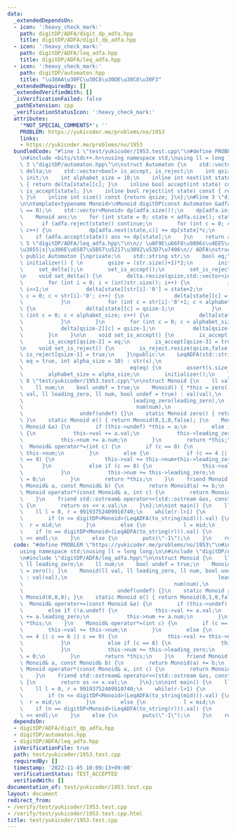 ```yaml
---
data:
  _extendedDependsOn:
  - icon: ':heavy_check_mark:'
    path: digitDP/ADFA/digit_dp_adfa.hpp
    title: digitDP/ADFA/digit_dp_adfa.hpp
  - icon: ':heavy_check_mark:'
    path: digitDP/ADFA/leq_adfa.hpp
    title: digitDP/ADFA/leq_adfa.hpp
  - icon: ':heavy_check_mark:'
    path: digitDP/automaton.hpp
    title: "\u30AA\u30FC\u30C8\u30DE\u30C8\u30F3"
  _extendedRequiredBy: []
  _extendedVerifiedWith: []
  _isVerificationFailed: false
  _pathExtension: cpp
  _verificationStatusIcon: ':heavy_check_mark:'
  attributes:
    '*NOT_SPECIAL_COMMENTS*': ''
    PROBLEM: https://yukicoder.me/problems/no/1953
    links:
    - https://yukicoder.me/problems/no/1953
  bundledCode: "#line 1 \"test/yukicoder/1953.test.cpp\"\n#define PROBLEM \"https://yukicoder.me/problems/no/1953\"\
    \n#include <bits/stdc++.h>\nusing namespace std;\nusing ll = long long;\n\n#line\
    \ 3 \"digitDP/automaton.hpp\"\n\nstruct Automaton {\n    std::vector<std::vector<int>>\
    \ delta;\n    std::vector<bool> is_accept, is_reject;\n    int qsize;\n    int\
    \ init;\n    int alphabet_size = 10;\n    inline int next(int state, int c) const\
    \ { return delta[state][c]; }\n    inline bool accept(int state) const { return\
    \ is_accept[state]; }\n    inline bool reject(int state) const { return is_reject[state];\
    \ }\n    inline int size() const {return qsize; }\n};\n#line 3 \"digitDP/ADFA/digit_dp_adfa.hpp\"\
    \n\ntemplate<typename Monoid>\nMonoid digitDP(const Automaton &adfa) {\n    assert(adfa.init\
    \ == 0);\n    std::vector<Monoid> dp(adfa.size());\n    dp[adfa.init] = Monoid::e();\n\
    \    Monoid ans;\n    for (int state = 0; state < adfa.size(); state++) {\n  \
    \      if (adfa.reject(state)) continue;\n        for (int c = 0; c < adfa.alphabet_size;\
    \ c++) {\n            dp[adfa.next(state,c)] += dp[state]*c;\n        }\n    \
    \    if (adfa.accept(state)) ans += dp[state];\n    }\n    return ans;\n}\n#line\
    \ 5 \"digitDP/ADFA/leq_adfa.hpp\"\n\n// \u8F9E\u66F8\u9806s\u4EE5\u4E0B\u306E\u9577\
    \u3055|s|\u306E\u6587\u5B57\u5217\u3092\u53D7\u7406\n// ADFA\nstruct LeqADFA :\
    \ public Automaton {\nprivate:\n    std::string str;\n    bool eq;\n\n    void\
    \ initializer() { \n        qsize = (str.size()+1)*2;\n        init = 0;\n   \
    \     set_delta();\n        set_is_accept();\n        set_is_reject();\n    }\n\
    \n    void set_delta() {\n        delta.resize(qsize,std::vector<int>(alphabet_size,0));\n\
    \        for (int i = 0; i < (int)str.size(); i++) {\n            int state =\
    \ i<<1;\n            delta[state][str[i]-'0'] = state+2;\n            for (int\
    \ c = 0; c < str[i]-'0'; c++) {\n                delta[state][c] = state+1;\n\
    \            }\n            for (int c = str[i]-'0'+1; c < alphabet_size; c++)\
    \ {\n                delta[state][c] = qsize-1;\n            }\n            for\
    \ (int c = 0; c < alphabet_size; c++) {\n                delta[state+1][c] = state+3;\n\
    \            }\n        }\n        for (int c = 0; c < alphabet_size; c++) {\n\
    \            delta[qsize-2][c] = qsize-1;\n            delta[qsize-1][c] = qsize-1;\n\
    \        }\n    }\n\n    void set_is_accept() {\n        is_accept.resize(qsize,false);\n\
    \        is_accept[qsize-2] = eq;\n        is_accept[qsize-3] = true;\n    }\n\
    \n    void set_is_reject() {\n        is_reject.resize(qsize,false);\n       \
    \ is_reject[qsize-1] = true;\n    }\npublic:\n    LeqADFA(std::string s, bool\
    \ eq = true, int alpha_size = 10) : str(s),\n                                \
    \                                  eq(eq) {\n        assert(s.size() >= 1);\n\
    \        alphabet_size = alpha_size;\n        initializer();\n    }\n};\n#line\
    \ 8 \"test/yukicoder/1953.test.cpp\"\n\nstruct Monoid {\n    ll val;\n    ll leading_zero;\n\
    \    ll num;\n    bool undef = true;\n    Monoid() { *this = zero(); }\n    Monoid(ll\
    \ val, ll leading_zero, ll num, bool undef = true) : val(val),\n             \
    \                                   leading_zero(leading_zero),\n            \
    \                                    num(num),\n                             \
    \                  undef(undef) {}\n    static Monoid zero() { return Monoid(0,0,0);\
    \ }\n    static Monoid e() { return Monoid(0,1,0,false); }\n    Monoid& operator+=(const\
    \ Monoid &a) {\n        if (this->undef) *this = a;\n        else if (!a.undef)\
    \ {\n            this->val += a.val;\n            this->leading_zero += a.leading_zero;\n\
    \            this->num += a.num;\n        }\n        return *this;\n    }\n  \
    \  Monoid& operator*=(int c) {\n        if (c == 0) {\n            this->val +=\
    \ this->num;\n        }\n        else {\n            if (c == 4 || c == 6 || c\
    \ == 9) {\n                this->val += this->num+this->leading_zero;\n      \
    \      }\n            else if (c == 8) {\n                this->val += (this->num+this->leading_zero)*2;\n\
    \            }\n            this->num += this->leading_zero;\n            this->leading_zero\
    \ = 0;\n        }\n        return *this;\n    }\n    friend Monoid operator+(const\
    \ Monoid& a, const Monoid& b) {\n        return Monoid(a) += b;\n    }\n    friend\
    \ Monoid operator*(const Monoid& a, int c) {\n        return Monoid(a) *= c;\n\
    \    }\n    friend std::ostream& operator<<(std::ostream &os, const Monoid &x)\
    \ {\n        return os << x.val;\n    }\n};\n\nint main() {\n    ll n;cin >> n;\n\
    \    ll l = 0, r = 99193752409910740;\n    while(r-l>1) {\n        ll mid = (l+r)/2;\n\
    \        if (n <= digitDP<Monoid>(LeqADFA(to_string(mid))).val) {\n          \
    \  r = mid;\n        }\n        else {\n            l = mid;\n        }\n    }\n\
    \    if (n == digitDP<Monoid>(LeqADFA(to_string(r))).val) {\n        cout << r\
    \ << endl;\n    }\n    else {\n        puts(\"-1\");\n    }\n    return 0;\n}\n"
  code: "#define PROBLEM \"https://yukicoder.me/problems/no/1953\"\n#include <bits/stdc++.h>\n\
    using namespace std;\nusing ll = long long;\n\n#include \"digitDP/ADFA/digit_dp_adfa.hpp\"\
    \n#include \"digitDP/ADFA/leq_adfa.hpp\"\n\nstruct Monoid {\n    ll val;\n   \
    \ ll leading_zero;\n    ll num;\n    bool undef = true;\n    Monoid() { *this\
    \ = zero(); }\n    Monoid(ll val, ll leading_zero, ll num, bool undef = true)\
    \ : val(val),\n                                                leading_zero(leading_zero),\n\
    \                                                num(num),\n                 \
    \                              undef(undef) {}\n    static Monoid zero() { return\
    \ Monoid(0,0,0); }\n    static Monoid e() { return Monoid(0,1,0,false); }\n  \
    \  Monoid& operator+=(const Monoid &a) {\n        if (this->undef) *this = a;\n\
    \        else if (!a.undef) {\n            this->val += a.val;\n            this->leading_zero\
    \ += a.leading_zero;\n            this->num += a.num;\n        }\n        return\
    \ *this;\n    }\n    Monoid& operator*=(int c) {\n        if (c == 0) {\n    \
    \        this->val += this->num;\n        }\n        else {\n            if (c\
    \ == 4 || c == 6 || c == 9) {\n                this->val += this->num+this->leading_zero;\n\
    \            }\n            else if (c == 8) {\n                this->val += (this->num+this->leading_zero)*2;\n\
    \            }\n            this->num += this->leading_zero;\n            this->leading_zero\
    \ = 0;\n        }\n        return *this;\n    }\n    friend Monoid operator+(const\
    \ Monoid& a, const Monoid& b) {\n        return Monoid(a) += b;\n    }\n    friend\
    \ Monoid operator*(const Monoid& a, int c) {\n        return Monoid(a) *= c;\n\
    \    }\n    friend std::ostream& operator<<(std::ostream &os, const Monoid &x)\
    \ {\n        return os << x.val;\n    }\n};\n\nint main() {\n    ll n;cin >> n;\n\
    \    ll l = 0, r = 99193752409910740;\n    while(r-l>1) {\n        ll mid = (l+r)/2;\n\
    \        if (n <= digitDP<Monoid>(LeqADFA(to_string(mid))).val) {\n          \
    \  r = mid;\n        }\n        else {\n            l = mid;\n        }\n    }\n\
    \    if (n == digitDP<Monoid>(LeqADFA(to_string(r))).val) {\n        cout << r\
    \ << endl;\n    }\n    else {\n        puts(\"-1\");\n    }\n    return 0;\n}"
  dependsOn:
  - digitDP/ADFA/digit_dp_adfa.hpp
  - digitDP/automaton.hpp
  - digitDP/ADFA/leq_adfa.hpp
  isVerificationFile: true
  path: test/yukicoder/1953.test.cpp
  requiredBy: []
  timestamp: '2022-11-05 10:09:13+09:00'
  verificationStatus: TEST_ACCEPTED
  verifiedWith: []
documentation_of: test/yukicoder/1953.test.cpp
layout: document
redirect_from:
- /verify/test/yukicoder/1953.test.cpp
- /verify/test/yukicoder/1953.test.cpp.html
title: test/yukicoder/1953.test.cpp
---
```

